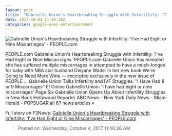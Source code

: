 ```yaml
---
layout: post
title:  "Gabrielle Union's Heartbreaking Struggle with Infertility: 'I've Had Eight or Nine Miscarriages' - PEOPLE.com"
date: 2017-10-04 11:46:26Z
categories: google-news-entertaintment
---
```


![Gabrielle Union's Heartbreaking Struggle with Infertility: 'I've Had Eight or Nine Miscarriages' - PEOPLE.com](http://peopledotcom.files.wordpress.com/2017/10/gabrielle-union-1.jpg?crop=0px%2C49px%2C1115px%2C586px&resize=1200%2C630)

PEOPLE.com Gabrielle Union's Heartbreaking Struggle with Infertility: 'I've Had Eight or Nine Miscarriages' PEOPLE.com Gabrielle Union has revealed she has suffered multiple miscarriages in attempted to have a much-longed for baby with NBA star husband Dwyane Wade. In her new book We're Going to Need More Wine — excerpted exclusively in the new issue of PEOPLE ... Gabrielle Union Talks Infertility and IVF Struggles: "I Have Had 8 or 9 Miscarriages" E! Online Gabrielle Union: 'I have had eight or nine miscarriages' Page Six Gabrielle Union Opens Up About Infertility Struggles in New Book Hollywood Reporter ABC News - New York Daily News - Miami Herald - POPSUGAR all 67 news articles »


Full story on F3News: [Gabrielle Union's Heartbreaking Struggle with Infertility: 'I've Had Eight or Nine Miscarriages' - PEOPLE.com](http://www.f3nws.com/n/mqTFdC)

> Posted on: Wednesday, October 4, 2017 11:46:26 AM
